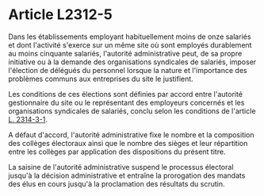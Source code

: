 # Article L2312-5

Dans les établissements employant habituellement moins de onze salariés et dont l'activité s'exerce sur un même site où sont employés durablement au moins cinquante salariés, l'autorité administrative peut, de sa propre initiative ou à la demande des organisations syndicales de salariés, imposer l'élection de délégués du personnel lorsque la nature et l'importance des problèmes communs aux entreprises du site le justifient. 

Les conditions de ces élections sont définies par accord entre l'autorité gestionnaire du site ou le représentant des employeurs concernés et les organisations syndicales de salariés, conclu selon les conditions de l'article [L. 2314-3-1][1].

A défaut d'accord, l'autorité administrative fixe le nombre et la composition des collèges électoraux ainsi que le nombre des sièges et leur répartition entre les collèges par application des dispositions du présent titre.

La saisine de l'autorité administrative suspend le processus électoral jusqu'à la décision administrative et entraîne la prorogation des mandats des élus en cours jusqu'à la proclamation des résultats du scrutin.

 [1]: /affichCodeArticle.do?cidTexte=LEGITEXT000006072050&idArticle=LEGIARTI000019347955&dateTexte=&categorieLien=cid